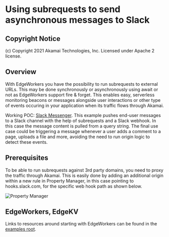 # Using subrequests to send asynchronous messages to Slack

## Copyright Notice
(c) Copyright 2021 Akamai Technologies, Inc. Licensed under Apache 2 license.

## Overview
With EdgeWorkers you have the possibility to run subrequests to external URLs. This may be done synchronously or asynchronously using await or not as EdgeWorkers support fire & forget. This enables easy, serverless monitoring beacons or messages alongside user interactions or other type of events occuring in your application when its traffic flows through Akamai.

Working POC: [Slack Messenger](https://poc.klasen.se/projects/ew/slack/index.html). This example pushes end-user messages to a Slack channel with the help of subrequests and a Slack webhook. In this case the message content is pulled from a query string. The final use case could be triggering a message whenever a user adds a comment to a page, uploads a file and more, avoiding the need to run origin logic to detect these events.

## Prerequisites
To be able to run subrequests against 3rd party domains, you need to proxy the traffic through Akamai. This is easily done by adding an additional origin within a new rule in Property Manager, in this case pointing to hooks.slack.com, for the specific web hook path as shown below.

![Property Manager](https://user-images.githubusercontent.com/51907605/131686089-d4ab6766-e22e-44ea-8627-64b7ff3380d6.png)

## EdgeWorkers, EdgeKV
Links to resources around starting with EdgeWorkers can be found in the [examples root](https://github.com/akamai/edgeworkers-examples). 
